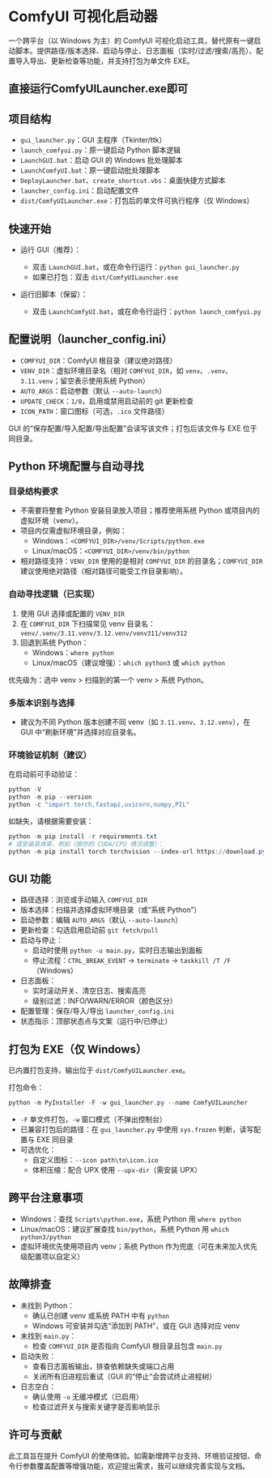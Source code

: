 # ComfyUI 可视化启动器

一个跨平台（以 Windows 为主）的 ComfyUI 可视化启动工具，替代原有一键启动脚本。提供路径/版本选择、启动与停止、日志面板（实时/过滤/搜索/高亮）、配置导入导出、更新检查等功能，并支持打包为单文件 EXE。

## 直接运行ComfyUILauncher.exe即可 ##

## 项目结构

- `gui_launcher.py`：GUI 主程序（Tkinter/ttk）
- `launch_comfyui.py`：原一键启动 Python 脚本逻辑
- `LaunchGUI.bat`：启动 GUI 的 Windows 批处理脚本
- `LaunchComfyUI.bat`：原一键启动批处理脚本
- `DeployLauncher.bat`、`create_shortcut.vbs`：桌面快捷方式脚本
- `launcher_config.ini`：启动配置文件
- `dist/ComfyUILauncher.exe`：打包后的单文件可执行程序（仅 Windows）

## 快速开始

- 运行 GUI（推荐）：
  - 双击 `LaunchGUI.bat`，或在命令行运行：`python gui_launcher.py`
  - 如果已打包：双击 `dist/ComfyUILauncher.exe`

- 运行旧脚本（保留）：
  - 双击 `LaunchComfyUI.bat`，或在命令行运行：`python launch_comfyui.py`

## 配置说明（launcher_config.ini）

- `COMFYUI_DIR`：ComfyUI 根目录（建议绝对路径）
- `VENV_DIR`：虚拟环境目录名（相对 `COMFYUI_DIR`，如 `venv`、`.venv`、`3.11.venv`；留空表示使用系统 Python）
- `AUTO_ARGS`：启动参数（默认 `--auto-launch`）
- `UPDATE_CHECK`：`1/0`，启用或禁用启动前的 git 更新检查
- `ICON_PATH`：窗口图标（可选，`.ico` 文件路径）

GUI 的“保存配置/导入配置/导出配置”会读写该文件；打包后该文件与 EXE 位于同目录。

## Python 环境配置与自动寻找

### 目录结构要求

- 不需要将整套 Python 安装目录放入项目；推荐使用系统 Python 或项目内的虚拟环境（venv）。
- 项目内仅需虚拟环境目录，例如：
  - Windows：`<COMFYUI_DIR>/venv/Scripts/python.exe`
  - Linux/macOS：`<COMFYUI_DIR>/venv/bin/python`
- 相对路径支持：`VENV_DIR` 使用的是相对 `COMFYUI_DIR` 的目录名；`COMFYUI_DIR` 建议使用绝对路径（相对路径可能受工作目录影响）。

### 自动寻找逻辑（已实现）

1. 使用 GUI 选择或配置的 `VENV_DIR`
2. 在 `COMFYUI_DIR` 下扫描常见 venv 目录名：`venv/.venv/3.11.venv/3.12.venv/venv311/venv312`
3. 回退到系统 Python：
   - Windows：`where python`
   - Linux/macOS（建议增强）：`which python3` 或 `which python`

优先级为：选中 venv > 扫描到的第一个 venv > 系统 Python。

### 多版本识别与选择

- 建议为不同 Python 版本创建不同 venv（如 `3.11.venv`、`3.12.venv`），在 GUI 中“刷新环境”并选择对应目录名。

### 环境验证机制（建议）

在启动前可手动验证：

```powershell
python -V
python -m pip --version
python -c "import torch,fastapi,uvicorn,numpy,PIL"
```

如缺失，请根据需要安装：

```powershell
python -m pip install -r requirements.txt
# 或安装具体库，例如（按你的 CUDA/CPU 情况调整）：
python -m pip install torch torchvision --index-url https://download.pytorch.org/whl/cu121
```

## GUI 功能

- 路径选择：浏览或手动输入 `COMFYUI_DIR`
- 版本选择：扫描并选择虚拟环境目录（或“系统 Python”）
- 启动参数：编辑 `AUTO_ARGS`（默认 `--auto-launch`）
- 更新检查：勾选启用启动前 `git fetch/pull`
- 启动与停止：
  - 启动时使用 `python -u main.py`，实时日志输出到面板
  - 停止流程：`CTRL_BREAK_EVENT` → `terminate` → `taskkill /T /F`（Windows）
- 日志面板：
  - 实时滚动开关、清空日志、搜索高亮
  - 级别过滤：INFO/WARN/ERROR（颜色区分）
- 配置管理：保存/导入/导出 `launcher_config.ini`
- 状态指示：顶部状态点与文案（运行中/已停止）

## 打包为 EXE（仅 Windows）

已内置打包支持，输出位于 `dist/ComfyUILauncher.exe`。

打包命令：

```powershell
python -m PyInstaller -F -w gui_launcher.py --name ComfyUILauncher
```

- `-F` 单文件打包，`-w` 窗口模式（不弹出控制台）
- 已兼容打包后的路径：在 `gui_launcher.py` 中使用 `sys.frozen` 判断，读写配置与 EXE 同目录
- 可选优化：
  - 自定义图标：`--icon path\to\icon.ico`
  - 体积压缩：配合 UPX 使用 `--upx-dir`（需安装 UPX）

## 跨平台注意事项

- Windows：查找 `Scripts\python.exe`，系统 Python 用 `where python`
- Linux/macOS：建议扩展查找 `bin/python`，系统 Python 用 `which python3/python`
- 虚拟环境优先使用项目内 venv；系统 Python 作为兜底（可在未来加入优先级配置项以自定义）

## 故障排查

- 未找到 Python：
  - 确认已创建 venv 或系统 PATH 中有 `python`
  - Windows 可安装并勾选“添加到 PATH”，或在 GUI 选择对应 venv
- 未找到 `main.py`：
  - 检查 `COMFYUI_DIR` 是否指向 ComfyUI 根目录且包含 `main.py`
- 启动失败：
  - 查看日志面板输出，排查依赖缺失或端口占用
  - 关闭所有旧进程后重试（GUI 的“停止”会尝试终止进程树）
- 日志空白：
  - 确认使用 `-u` 无缓冲模式（已启用）
  - 检查过滤开关与搜索关键字是否影响显示

## 许可与贡献

此工具旨在提升 ComfyUI 的使用体验。如需新增跨平台支持、环境验证按钮、命令行参数覆盖配置等增强功能，欢迎提出需求，我可以继续完善实现与文档。